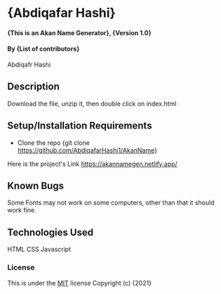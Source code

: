 # {Abdiqafar Hashi}
#### {This is an Akan Name Generator}, {Version 1.0}
#### By **{List of contributors}**
Abdiqafr Hashi
## Description
Download the file, unzip it, then double click on index.html
## Setup/Installation Requirements
* Clone the repo {git clone https://github.com/AbdiqafarHashi1/AkanName}

Here is the project's Link 
https://akannamegen.netlify.app/
## Known Bugs
Some Fonts may not work on some computers, other than that it should work fine.
## Technologies Used

HTML 
CSS
Javascript 
### License
This is under the [MIT](LICENSE) license
Copyright (c) {2021} 